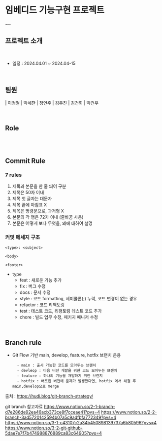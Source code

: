 # 임베디드 기능구현 프로젝트

  
  

~~

   ## 프로젝트 소개

<br/>

  
  



  

- 일정 : 2024.04.01 ~ 2024.04-15

  

  

  

<br/>

  

## 팀원 


  
  

| 이정철 | 박세찬 | 정연주 | 김우진 | 김건희 | 박건우



  
  
<br>

  
  

## Role



<br/>

  

<br>

  

## Commit Rule

### 7 rules
1.  제목과 본문을 한 줄 띄어 구분
2.  제목은 50자 이내
3.  제목 첫 글자는 대문자
4.  제목 끝에 마침표 X
5.  제목은 명령문으로, 과거형 X
6.  본문의 각 행은 72자 이내 (줄바꿈 사용)
7.  본문은 어떻게 보다 무엇을, 왜에 대하여 설명
  

### 커밋 메세지 구조

```null
<type>: <subject>

<body>

<footer>
```
- type
	- feat 		: 새로운 기능 추가
	- fix 		: 버그 수정
	- docs 		: 문서 수정
	- style 	: 코드 formatting, 세미콜론(;) 누락, 코드 변경이 없는 경우
	- refactor 	: 코드 리팩토링
	- test 		: 테스트 코드, 리팽토링 테스트 코드 추가
	- chore 	: 빌드 업무 수정, 패키지 매니저 수정


  

<br>


 ## Branch rule
- Git Flow 기반 main, develop, feature, hotfix 브랜치 운용

		- main : 출시 가능한 코드를 모아두는 브랜치
		- devleop : 다음 버전 개발을 위한 코드 모아두는 브랜치
		- feature : 하나의 기능을 개발하기 위한 브랜치 
		- hotfix : 배포된 버전에 문제가 발생했다면, hotfix 에서 해결 후 main,develop으로 merge
			
출처 : https://hudi.blog/git-branch-strategy/

git branch 참고자료
https://www.notion.so/2-1-branch-d7e286de92ea46acb373ce8f7cceae41?pvs=4
https://www.notion.so/2-2-branch-3ad5720142594b07a5c9adfbfa772349?pvs=4
https://www.notion.so/3-1-c43107c2a34b450898139737a6b80596?pvs=4
https://www.notion.so/3-2-git-github-5dae7e7f7b474988876889ca83c64905?pvs=4


  



  
  

